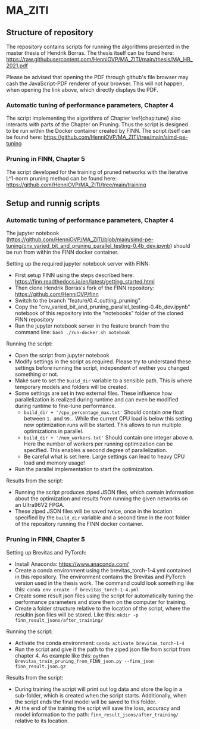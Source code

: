 # MA_ZITI

## Structure of repository
The repository contains scripts for running the algorithms presented in the master thesis of Hendrik Borras.
The thesis itself can be found here: https://raw.githubusercontent.com/HenniOVP/MA_ZITI/main/thesis/MA_HB_2021.pdf

Please be advised that opening the PDF through github's file browser may cash the JavaScript-PDF renderer of your browser. This will not happen, when opening the link above, which directly displays the PDF.

### Automatic tuning of performance parameters, Chapter 4
The script implementing the algorithms of Chapter \ref{chap:tune} also interacts with parts of the Chapter on Pruning. Thus the script is designed to be run within the Docker container created by FINN. The script itself can be found here: https://github.com/HenniOVP/MA_ZITI/tree/main/simd-pe-tuning

### Pruning in FINN, Chapter 5

The script developed for the training of pruned networks with the iterative L^1-norm pruning method can be found here: https://github.com/HenniOVP/MA_ZITI/tree/main/training

## Setup and runnig scripts

### Automatic tuning of performance parameters, Chapter 4
The jupyter notebook (https://github.com/HenniOVP/MA_ZITI/blob/main/simd-pe-tuning/cnv_varied_bit_and_pruning_parallel_testing-0.4b_dev.ipynb) should be run from within the FINN docker container.

Setting up the required jupyter notebook server with FINN:

* First setup FINN using the steps described here: https://finn.readthedocs.io/en/latest/getting_started.html
* Then clone Hendrik Borras's fork of the FINN repository: https://github.com/HenniOVP/finn
* Switch to the branch "feature/0.4_cutting_pruning".
* Copy the "cnv_varied_bit_and_pruning_parallel_testing-0.4b_dev.ipynb" notebook of this repository into the "notebooks" folder of the cloned FINN repository
* Run the jupyter notebook server in the feature branch from the command line: `bash ./run-docker.sh notebook`

Running the script:
* Open the script from jupyter notebook
* Modify settings in the script as required. Please try to understand these settings before running the script, independent of wether you changed something or not.
* Make sure to set the `build_dir` variable to a sensible path. This is where temporary models and folders will be created.
* Some settings are set in two external files. These influence how parallelization is realized during runtime and can even be modified during runtime to fine-tune performance.
    * `build_dir + '/cpu_percentage_max.txt'` Should contain one float between `1.` and `99.`. While the current CPU load is below this setting new optimization runs will be started. This allows to run multiple optimizations in parallel.
    * `build_dir + '/num_workers.txt'` Should contain one integer above `0`.
    Here the number of workers per running optimization can be specified. This enables a second degree of parallelization.
    * Be careful what is set here. Large settings can lead to heavy CPU load and memory usage!
* Run the parallel implementation to start the optimization.

Results from the script:
* Running the script produces ziped JSON files, which contain information about the optimization and results from running the given networks on an Ultra96V2 FPGA.
* These ziped JSON files will be saved twice, once in the location specified by the `build_dir` variable and a second time in the root folder of the repository running the FINN docker container.

### Pruning in FINN, Chapter 5

Setting up Brevitas and PyTorch:
* Install Anaconda: https://www.anaconda.com/
* Create a conda environment using the brevitas_torch-1-4.yml contained in this repository. The environment contains the Brevitas and PyTorch version used in the thesis work. The command could look something like this: `conda env create -f brevitas_torch-1-4.yml`
* Create some result json files using the script for automatically tuning the performance parameters and store them on the computer for training.
* Create a folder structure relative to the location of the script, where the resultin json files will be stored. Like this: `mkdir -p finn_result_jsons/after_training/`

Running the script:
* Activate the conda environment: `conda activate brevitas_torch-1-4`
* Run the script and give it the path to the ziped json file from script from chapter 4. As example like this: `python Brevitas_train_pruning_from_FINN_json.py --finn_json finn_result.json.gz`

Results from the script:
* During training the script will print out log data and store the log in a sub-folder, which is created when the script starts. Additionally, when the script ends the final model will be saved to this folder.
* At the end of the training the script will save the loss, accuracy and model information to the path: `finn_result_jsons/after_training/` relative to its location.